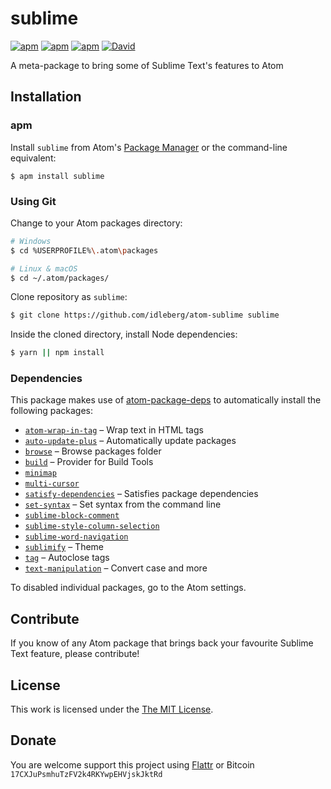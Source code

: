 # sublime

[![apm](https://img.shields.io/apm/l/sublime.svg?style=flat-square)](https://atom.io/packages/sublime)
[![apm](https://img.shields.io/apm/v/sublime.svg?style=flat-square)](https://atom.io/packages/sublime)
[![apm](https://img.shields.io/apm/dm/sublime.svg?style=flat-square)](https://atom.io/packages/sublime)
[![David](https://img.shields.io/david/idleberg/atom-sublime.svg?style=flat-square)](https://david-dm.org/idleberg/atom-sublime#info=dependencies)

A meta-package to bring some of Sublime Text's features to Atom

## Installation

### apm

Install `sublime` from Atom's [Package Manager](http://flight-manual.atom.io/using-atom/sections/atom-packages/) or the command-line equivalent:

`$ apm install sublime`

### Using Git

Change to your Atom packages directory:

```bash
# Windows
$ cd %USERPROFILE%\.atom\packages

# Linux & macOS
$ cd ~/.atom/packages/
```

Clone repository as `sublime`:

```bash
$ git clone https://github.com/idleberg/atom-sublime sublime
```

Inside the cloned directory, install Node dependencies:

```bash
$ yarn || npm install
```

### Dependencies

This package makes use of [atom-package-deps](https://github.com/steelbrain/package-deps) to automatically install the following packages:

* [`atom-wrap-in-tag`](https://atom.io/packages/atom-wrap-in-tag) – Wrap text in HTML tags
* [`auto-update-plus`](https://atom.io/packages/auto-update-plus) – Automatically update packages
* [`browse`](https://atom.io/packages/browse) – Browse packages folder
* [`build`](https://atom.io/packages/build) – Provider for Build Tools
* [`minimap`](https://atom.io/packages/minimap)
* [`multi-cursor`](https://atom.io/packages/multi-cursor)
* [`satisfy-dependencies`](https://atom.io/packages/satisfy-dependencies) – Satisfies package dependencies
* [`set-syntax`](https://atom.io/packages/set-syntax) – Set syntax from the command line
* [`sublime-block-comment`](https://atom.io/packages/sublime-block-comment)
* [`sublime-style-column-selection`](https://atom.io/packages/sublime-style-column-selection)
* [`sublime-word-navigation`](https://atom.io/packages/sublime-word-navigation)
* [`sublimify`](https://atom.io/themes/sublimify) – Theme
* [`tag`](https://atom.io/packages/tag) – Autoclose tags
* [`text-manipulation`](https://atom.io/packages/text-manipulation) – Convert case and more

To disabled individual packages, go to the Atom settings.

## Contribute

If you know of any Atom package that brings back your favourite Sublime Text feature, please contribute!

## License

This work is licensed under the [The MIT License](LICENSE.md).

## Donate

You are welcome support this project using [Flattr](https://flattr.com/submit/auto?user_id=idleberg&url=https://github.com/idleberg/atom-sublime) or Bitcoin `17CXJuPsmhuTzFV2k4RKYwpEHVjskJktRd`
